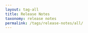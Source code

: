 ```yaml
---
layout: tag-all
title: Release Notes
taxonomy: release notes
permalink: /tags/release-notes/all/
---
```

